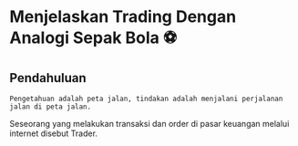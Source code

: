 # Menjelaskan Trading Dengan Analogi Sepak Bola ⚽️

## Pendahuluan

    Pengetahuan adalah peta jalan, tindakan adalah menjalani perjalanan jalan di peta jalan.

Seseorang yang melakukan transaksi dan order di pasar keuangan melalui internet disebut Trader.
